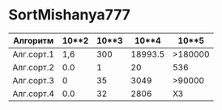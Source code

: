 # SortMishanya777
|Алгоритм| 10**2 | 10**3 | 10**4   | 10**5  |
|-|-------|-------|---------|--------|
|Алг.сорт.1| 1,6   | 300   | 18993.5 | >180000 |
|Алг.сорт.2| 0.0   | 1     | 20      | 536    |
|Алг.сорт.3| 0     | 35    | 3049    | >90000 |
|Алг.сорт.4| 0.0   | 32    | 2806    | ХЗ     |